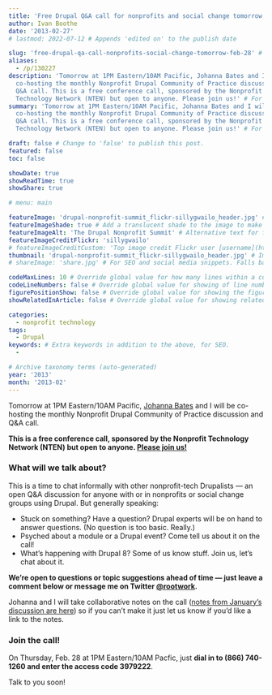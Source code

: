 ```yaml
---
title: 'Free Drupal Q&A call for nonprofits and social change tomorrow, Feb. 28'
author: Ivan Boothe
date: '2013-02-27'
# lastmod: 2022-07-12 # Appends 'edited on' to the publish date

slug: 'free-drupal-qa-call-nonprofits-social-change-tomorrow-feb-28' # Recommended length is 3 to 5 words.
aliases:
  - /p/130227
description: 'Tomorrow at 1PM Eastern/10AM Pacific, Johanna Bates and I will be
  co-hosting the monthly Nonprofit Drupal Community of Practice discussion and
  Q&A call. This is a free conference call, sponsored by the Nonprofit
  Technology Network (NTEN) but open to anyone. Please join us!' # For SEO and social media snippets.
summary: 'Tomorrow at 1PM Eastern/10AM Pacific, Johanna Bates and I will be
  co-hosting the monthly Nonprofit Drupal Community of Practice discussion and
  Q&A call. This is a free conference call, sponsored by the Nonprofit
  Technology Network (NTEN) but open to anyone. Please join us!' # For the post in lists.

draft: false # Change to 'false' to publish this post.
featured: false
toc: false

showDate: true
showReadTime: true
showShare: true

# menu: main

featureImage: 'drupal-nonprofit-summit_flickr-sillygwailo_header.jpg' # Top image on post.
featureImageShade: true # Add a translucent shade to the image to make overlaid text easier to read.
featureImageAlt: 'The Drupal Nonprofit Summit' # Alternative text for featured image.
featureImageCreditFlickr: 'sillygwailo'
# featureImageCreditCustom: 'Top image credit Flickr user [username](https://www.flickr.com/photos/username).'
thumbnail: 'drupal-nonprofit-summit_flickr-sillygwailo_header.jpg' # Image in lists of posts.
# shareImage: 'share.jpg' # For SEO and social media snippets. Falls back to thumbnail (if set) or featureImage.

codeMaxLines: 10 # Override global value for how many lines within a code block before auto-collapsing.
codeLineNumbers: false # Override global value for showing of line numbers within code block.
figurePositionShow: false # Override global value for showing the figure label.
showRelatedInArticle: false # Override global value for showing related posts in this series at the end of the content.

categories:
  - nonprofit technology
tags:
  - Drupal
keywords: # Extra keywords in addition to the above, for SEO.
  -

# Archive taxonomy terms (auto-generated)
year: '2013'
month: '2013-02'
---
```


Tomorrow at 1PM Eastern/10AM Pacific,
[Johanna Bates](https://devcollaborative.com/about-us) and I will be co-hosting
the monthly Nonprofit Drupal Community of Practice discussion and Q&A call.

**This is a free conference call, sponsored by the Nonprofit Technology Network
(NTEN) but open to anyone.
[Please join us!](https://groups.drupal.org/node/283848)**

### What will we talk about?

This is a time to chat informally with other nonprofit-tech Drupalists — an open
Q&A discussion for anyone with or in nonprofits or social change groups using
Drupal. But generally speaking:

- Stuck on something? Have a question? Drupal experts will be on hand to answer
  questions. (No question is too basic. Really.)
- Psyched about a module or a Drupal event? Come tell us about it on the call!
- What’s happening with Drupal 8? Some of us know stuff. Join us, let’s chat
  about it.

**We’re open to questions or topic suggestions ahead of time — just leave a
comment below or message me on Twitter
[@rootwork](https://twitter.com/rootwork).**

Johanna and I will take collaborative notes on the call
([notes from January’s discussion are here](https://docs.google.com/document/d/1_D3_YPJv1tMFzicfgnM6N0xTn86wGGSe5cxmSEbnLdg/edit))
so if you can’t make it just let us know if you’d like a link to the notes.

### Join the call!

On Thursday, Feb. 28 at 1PM Eastern/10AM Pacfic, just **dial in to (866)
740-1260 and enter the access code 3979222**.

Talk to you soon!
